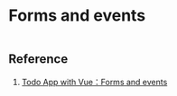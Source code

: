 # Forms and events


```bash

```

## Reference

1. [Todo App with Vue：Forms and events](https://www.meteor.com/tutorials/vue/forms-and-events)


